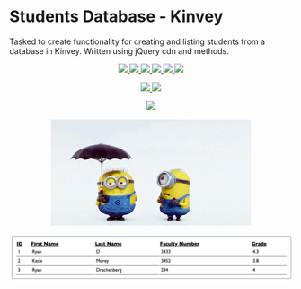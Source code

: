 # Students Database - Kinvey
Tasked to create functionality for creating and listing students from a database in Kinvey. Written using jQuery cdn and methods.
<p align='center'>
    <a href='https://github.com/rdrachenberg/fisher-recorder/blob/master/app.js'>
        <img src='https://img.shields.io/badge/JavaScript-45.1%25-brightgreen?style=plastic&logo=javascript'>
    </a>
    <a href='https://github.com/rdrachenberg/fisher-recorder/blob/master/index.html'> 
        <img src='https://img.shields.io/badge/HTML-25.6%25-orange?style=plastic&logo=HTML5'>
    </a> 
    <a href='https://github.com/rdrachenberg/fisher-recorder/blob/master/index.html'>
        <img src='https://img.shields.io/badge/CSS-29.3%25-purple?style=plascit&logo=CSS3&logoColor=blue'>
    </a>
    <a href='https://fisher-game.firebaseio.com/catches.json'>
        <img src='https://img.shields.io/badge/Database-Kinvey-red?style=plastic&logo=Firebase'>
    </a>
    <a href='https://github.com/rdrachenberg'>
        <img src='https://img.shields.io/badge/Made%20by-rDrachenberg-success?style=plastic&logo=visual-studio-code&logoColor=blue'>
    </a>
    <a href='mailto:RyanDrachenberg@gmail.com'>
        <img src='https://img.shields.io/badge/Ask%20me-anything-1abc9c.svg'>
    </a>
</p>
<p align='center'>
    <a href='https://rdrachenberg.github.io/students/'>
        <img src='https://forthebadge.com/images/badges/powered-by-electricity.svg'>
        <img src=https://forthebadge.com/images/badges/check-it-out.svg>
    </a>
</p>
<p align='center'>
    <a href='https://rdrachenberg.github.io/students/'>
        <img src='https://media.giphy.com/media/dtjfmbSUDWtYmDio12/giphy.gif'>
    </a>
</p>

<p align="center">
    <a href="https://rdrachenberg.github.io/students/">
        <img src="./img/mionionkind.gif">
    </a>
</p>
<p align="center">
    <a href="https://rdrachenberg.github.io/students/">
        <img src="./img/students.png">
    </a>
</p>